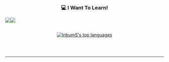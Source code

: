 <div align=center>
   
   ### 💻 I Want To Learn!
  <div style="display:flex; flex-direction:row;" align="center">
  <img src="https://img.shields.io/badge/kubernetes-326CE5?style=for-the-badge&logo=kubernetes&logoColor=white">
  <img src="https://img.shields.io/badge/apachekafka-231F20?style=for-the-badge&logo=apachekafka&logoColor=white">
  </div>
  <br>
  
  [![InbumS's top languages](https://github-readme-stats.vercel.app/api/top-langs/?username=InbumS&theme=black&langs_count=10)](https://github.com/anuraghazra/github-readme-stats)

  <br>
  <br>
  <hr>

</div>
